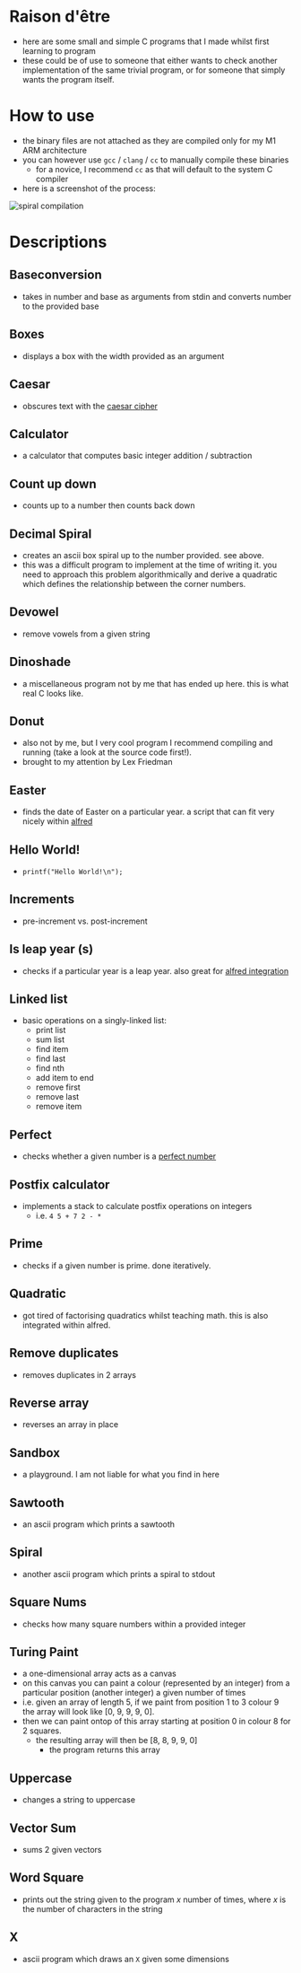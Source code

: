 # Raison d'être

- here are some small and simple C programs that I made whilst first learning to program
- these could be of use to someone that either wants to check another implementation of the same trivial program, or for someone that simply wants the program itself.

# How to use

- the binary files are not attached as they are compiled only for my M1 ARM architecture
- you can however use `gcc` / `clang` / `cc` to manually compile these binaries
	- for a novice, I recommend `cc` as that will default to the system C compiler
- here is a screenshot of the process:

![spiral compilation](spiral-compilation.png)


# Descriptions

## Baseconversion

- takes in number and base as arguments from stdin and converts number to the provided base

## Boxes

- displays a box with the width provided as an argument

## Caesar

- obscures text with the [caesar cipher](https://en.wikipedia.org/wiki/Caesar_cipher)

## Calculator

- a calculator that computes basic integer addition / subtraction

## Count up down

- counts up to a number then counts back down

## Decimal Spiral

- creates an ascii box spiral up to the number provided. see above.
- this was a difficult program to implement at the time of writing it. you need to approach this problem algorithmically and derive a quadratic which defines the relationship between the corner numbers.

## Devowel

- remove vowels from a given string

## Dinoshade

- a miscellaneous program not by me that has ended up here. this is what real C looks like.

## Donut

- also not by me, but I very cool program I recommend compiling and running (take a look at the source code first!).
- brought to my attention by Lex Friedman

## Easter

- finds the date of Easter on a particular year. a script that can fit very nicely within [alfred](https://github.com/br1ttle/alfred-workflows)

## Hello World!

- `printf("Hello World!\n");`

## Increments

- pre-increment vs. post-increment

## Is leap year (s)

- checks if a particular year is a leap year. also great for [alfred integration](https://github.com/br1ttle/alfred-workflows)

## Linked list

- basic operations on a singly-linked list:
	- print list
	- sum list
	- find item
	- find last
	- find nth
	- add item to end
	- remove first
	- remove last
	- remove item

## Perfect

- checks whether a given number is a [perfect number](https://en.wikipedia.org/wiki/Perfect_number)

## Postfix calculator

- implements a stack to calculate postfix operations on integers
	- i.e. `4 5 + 7 2 - *`

## Prime

- checks if a given number is prime. done iteratively.

## Quadratic

- got tired of factorising quadratics whilst teaching math. this is also integrated within alfred.

## Remove duplicates

- removes duplicates in 2 arrays

## Reverse array

- reverses an array in place

## Sandbox

- a playground. I am not liable for what you find in here

## Sawtooth

- an ascii program which prints a sawtooth

## Spiral

- another ascii program which prints a spiral to stdout

## Square Nums

- checks how many square numbers within a provided integer

## Turing Paint

- a one-dimensional array acts as a canvas
- on this canvas you can paint a colour (represented by an integer) from a particular position (another integer) a given number of times
- i.e. given an array of length 5, if we paint from position 1 to 3 colour 9 the array will look like [0, 9, 9, 9, 0].
- then we can paint ontop of this array starting at position 0 in colour 8 for 2 squares.
	- the resulting array will then be [8, 8, 9, 9, 0]
		- the program returns this array

## Uppercase

- changes a string to uppercase

## Vector Sum

- sums 2 given vectors

## Word Square

- prints out the string given to the program $x$ number of times, where $x$ is the number of characters in the string

## X

- ascii program which draws an `X` given some dimensions

